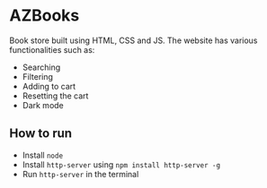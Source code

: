 # AZBooks

Book store built using HTML, CSS and JS. The website has various functionalities such as:
- Searching
- Filtering
- Adding to cart
- Resetting the cart
- Dark mode

## How to run
- Install ```node```
- Install ```http-server``` using ```npm install http-server -g```
- Run ```http-server``` in the terminal

